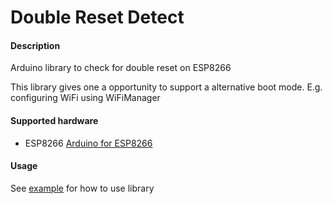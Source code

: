 # Double Reset Detect

#### Description
Arduino library to check for double reset on ESP8266

This library gives one a opportunity to support a alternative boot mode. E.g. configuring WiFi using WiFiManager

#### Supported hardware
 - ESP8266 [Arduino for ESP8266](https://github.com/esp8266/Arduino/)

#### Usage
See [example](examples/Minimal/Minimal.ino) for how to use library

